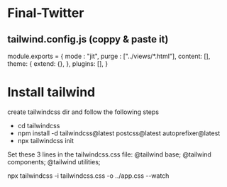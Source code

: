 # Final-Twitter

## tailwind.config.js (coppy & paste it)
module.exports = {
  mode : "jit",
  purge : ["../views/*.html"],
  content: [],
  theme: {
    extend: {},
  },
  plugins: [],
}

# Install tailwind
create tailwindcss dir and follow the following steps
- cd tailwindcss
- npm install -d tailwindcss@latest postcss@latest autoprefixer@latest
- npx tailwindcss init

Set these 3 lines in the tailwindcss.css file:
@tailwind base;
@tailwind components;
@tailwind utilities;

npx tailwindcss -i tailwindcss.css -o ../app.css --watch
